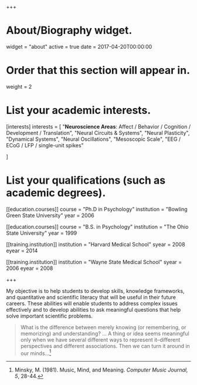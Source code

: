 +++
# About/Biography widget.
widget = "about"
active = true
date = 2017-04-20T00:00:00

# Order that this section will appear in.
weight = 2

# List your academic interests.
[interests]
  interests = [
    "**Neuroscience Areas**: Affect / Behavior / Cognition / Development / Translation",
    "Neural Circuits & Systems",
    "Neural Plasticity",
    "Dynamical Systems",
    "Neural Oscillations",
    "Mesoscopic Scale",
    "EEG / ECoG / LFP / single-unit spikes"
    
  ]

# List your qualifications (such as academic degrees).
[[education.courses]]
  course = "Ph.D in Psychology"
  institution = "Bowling Green State University"
  year = 2006

[[education.courses]]
  course = "B.S. in Psychology"
  institution = "The Ohio State University"
  year = 1999

[[training.institution]]
  institution = "Harvard Medical School"
  syear = 2008
  eyear = 2014

[[training.institution]]
  institution = "Wayne State Medical School"
  syear = 2006
  eyear = 2008


+++

My objective is to help students to develop skills, knowledge frameworks, and quantitative and scientific literacy that will be useful in their future careers. These abilities will enable students to address complex issues effectively and to develop abilities to ask meaningful questions that help solve important scientific problems.  

> What is the difference between merely knowing (or remembering, or memorizing) and understanding? … A thing or idea seems meaningful only when we have several different ways to represent it–different perspectives and different associations. Then we can turn it around in our minds...[^1]


[^1]: Minsky, M. (1981). Music, Mind, and Meaning. *Computer Music Journal, 5*, 28-44.





